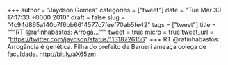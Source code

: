 
+++
author = "Jaydson Gomes"
categories = ["tweet"]
date = "Tue Mar 30 17:17:33 +0000 2010"
draft = false
slug = "4c94d865a140b7f6bb6614577c7feef70ab5fe42"
tags = ["tweet"]
title = """RT @rafinhabastos: Arrogâ..."""
tweet = true
micro = true
tweet_url = "https://twitter.com/jaydson/status/11318726156"
+++
RT @rafinhabastos: Arrogância é genética. Filha do prefeito de Barueri ameaça colega de faculdade. http://bit.ly/aX65zm
